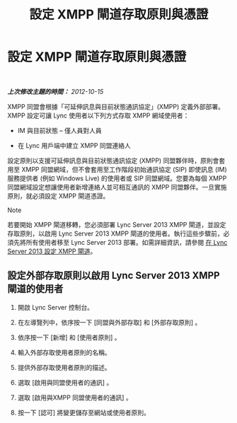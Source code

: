 ﻿---
title: 設定 XMPP 閘道存取原則與憑證
TOCTitle: 設定 XMPP 閘道存取原則與憑證
ms:assetid: cd91433e-6dfb-4553-8316-c1086b394221
ms:mtpsurl: https://technet.microsoft.com/zh-tw/library/JJ721885(v=OCS.15)
ms:contentKeyID: 49890317
ms.date: 08/10/2015
mtps_version: v=OCS.15
ms.translationtype: HT
---

# 設定 XMPP 閘道存取原則與憑證

 

_**上次修改主題的時間：** 2012-10-15_

XMPP 同盟會根據「可延伸訊息與目前狀態通訊協定」(XMPP) 定義外部部署。XMPP 設定可讓 Lync 使用者以下列方式存取 XMPP 網域使用者：

  - IM 與目前狀態 – 僅人員對人員

  - 在 Lync 用戶端中建立 XMPP 同盟連絡人

設定原則以支援可延伸訊息與目前狀態通訊協定 (XMPP) 同盟夥伴時，原則會套用至 XMPP 同盟網域，但不會套用至工作階段初始通訊協定 (SIP) 即使訊息 (IM) 服務提供者 (例如 Windows Live) 的使用者或 SIP 同盟網域。您要為每個 XMPP 同盟網域設定想讓使用者新增連絡人並可相互通訊的 XMPP 同盟夥伴。一旦實施原則，就必須設定 XMPP 閘道憑證。

> [!NOTE]  
> 若要開始 XMPP 閘道移轉，您必須部署 Lync Server 2013 XMPP 閘道，並設定存取原則，以啟用 Lync Server 2013 XMPP 閘道的使用者。執行這些步驟前，必須先將所有使用者移至 Lync Server 2013 部署。如需詳細資訊，請參閱 <a href="configure-xmpp-gateway-on-lync-server-2013_1.md">在 Lync Server 2013 設定 XMPP 閘道</a>。



## 設定外部存取原則以啟用 Lync Server 2013 XMPP 閘道的使用者

1.  開啟 Lync Server 控制台。

2.  在左導覽列中，依序按一下 \[同盟與外部存取\] 和 \[外部存取原則\] 。

3.  依序按一下 \[新增\] 和 \[使用者原則\] 。

4.  輸入外部存取使用者原則的名稱。

5.  提供外部存取使用者原則的描述。

6.  選取 \[啟用與同盟使用者的通訊\] 。

7.  選取 \[啟用與XMPP 同盟使用者的通訊\] 。

8.  按一下 \[認可\] 將變更儲存至網站或使用者原則。

